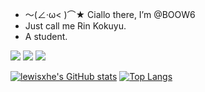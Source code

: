- ～(∠·ω< )⌒★ Ciallo there, I’m @BOOW6
- Just call me Rin Kokuyu.
- A student.

![](https://komarev.com/ghpvc/?username=BOOW6&style=flat) ![](https://img.shields.io/badge/Intel(R)-Arc(TM)_B580_Graphics-blue?style=flat&logo=intel&logoColor=ffffff) ![](https://img.shields.io/badge/Xiaomi-Redmi_Note_13_Pro-blue?style=flat&logo=xiaomi&logoColor=ffffff)

[![lewisxhe's GitHub stats](https://github-readme-stats.vercel.app/api?username=BOOW6&show_icons=true&theme=gruvbox)](https://github.com/anuraghazra/github-readme-stats) [![Top Langs](https://github-readme-stats.vercel.app/api/top-langs/?username=BOOW6&theme=gruvbox)](https://github.com/anuraghazra/github-readme-stats)
